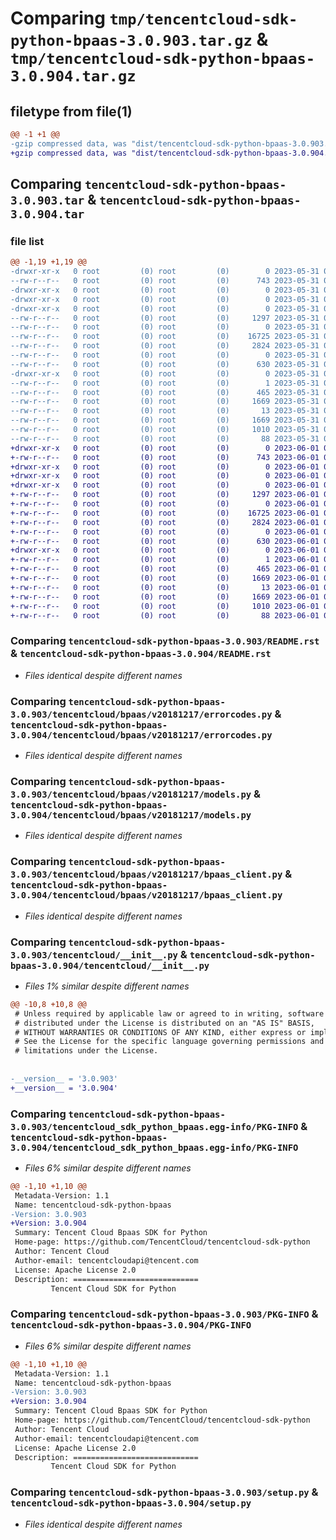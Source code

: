 # Comparing `tmp/tencentcloud-sdk-python-bpaas-3.0.903.tar.gz` & `tmp/tencentcloud-sdk-python-bpaas-3.0.904.tar.gz`

## filetype from file(1)

```diff
@@ -1 +1 @@
-gzip compressed data, was "dist/tencentcloud-sdk-python-bpaas-3.0.903.tar", last modified: Wed May 31 02:03:13 2023, max compression
+gzip compressed data, was "dist/tencentcloud-sdk-python-bpaas-3.0.904.tar", last modified: Thu Jun  1 02:27:31 2023, max compression
```

## Comparing `tencentcloud-sdk-python-bpaas-3.0.903.tar` & `tencentcloud-sdk-python-bpaas-3.0.904.tar`

### file list

```diff
@@ -1,19 +1,19 @@
-drwxr-xr-x   0 root         (0) root         (0)        0 2023-05-31 02:03:13.000000 tencentcloud-sdk-python-bpaas-3.0.903/
--rw-r--r--   0 root         (0) root         (0)      743 2023-05-31 02:03:13.000000 tencentcloud-sdk-python-bpaas-3.0.903/README.rst
-drwxr-xr-x   0 root         (0) root         (0)        0 2023-05-31 02:03:13.000000 tencentcloud-sdk-python-bpaas-3.0.903/tencentcloud/
-drwxr-xr-x   0 root         (0) root         (0)        0 2023-05-31 02:03:13.000000 tencentcloud-sdk-python-bpaas-3.0.903/tencentcloud/bpaas/
-drwxr-xr-x   0 root         (0) root         (0)        0 2023-05-31 02:03:13.000000 tencentcloud-sdk-python-bpaas-3.0.903/tencentcloud/bpaas/v20181217/
--rw-r--r--   0 root         (0) root         (0)     1297 2023-05-31 02:03:13.000000 tencentcloud-sdk-python-bpaas-3.0.903/tencentcloud/bpaas/v20181217/errorcodes.py
--rw-r--r--   0 root         (0) root         (0)        0 2023-05-31 02:03:13.000000 tencentcloud-sdk-python-bpaas-3.0.903/tencentcloud/bpaas/v20181217/__init__.py
--rw-r--r--   0 root         (0) root         (0)    16725 2023-05-31 02:03:13.000000 tencentcloud-sdk-python-bpaas-3.0.903/tencentcloud/bpaas/v20181217/models.py
--rw-r--r--   0 root         (0) root         (0)     2824 2023-05-31 02:03:13.000000 tencentcloud-sdk-python-bpaas-3.0.903/tencentcloud/bpaas/v20181217/bpaas_client.py
--rw-r--r--   0 root         (0) root         (0)        0 2023-05-31 02:03:13.000000 tencentcloud-sdk-python-bpaas-3.0.903/tencentcloud/bpaas/__init__.py
--rw-r--r--   0 root         (0) root         (0)      630 2023-05-31 02:03:13.000000 tencentcloud-sdk-python-bpaas-3.0.903/tencentcloud/__init__.py
-drwxr-xr-x   0 root         (0) root         (0)        0 2023-05-31 02:03:13.000000 tencentcloud-sdk-python-bpaas-3.0.903/tencentcloud_sdk_python_bpaas.egg-info/
--rw-r--r--   0 root         (0) root         (0)        1 2023-05-31 02:03:13.000000 tencentcloud-sdk-python-bpaas-3.0.903/tencentcloud_sdk_python_bpaas.egg-info/dependency_links.txt
--rw-r--r--   0 root         (0) root         (0)      465 2023-05-31 02:03:13.000000 tencentcloud-sdk-python-bpaas-3.0.903/tencentcloud_sdk_python_bpaas.egg-info/SOURCES.txt
--rw-r--r--   0 root         (0) root         (0)     1669 2023-05-31 02:03:13.000000 tencentcloud-sdk-python-bpaas-3.0.903/tencentcloud_sdk_python_bpaas.egg-info/PKG-INFO
--rw-r--r--   0 root         (0) root         (0)       13 2023-05-31 02:03:13.000000 tencentcloud-sdk-python-bpaas-3.0.903/tencentcloud_sdk_python_bpaas.egg-info/top_level.txt
--rw-r--r--   0 root         (0) root         (0)     1669 2023-05-31 02:03:13.000000 tencentcloud-sdk-python-bpaas-3.0.903/PKG-INFO
--rw-r--r--   0 root         (0) root         (0)     1010 2023-05-31 02:03:13.000000 tencentcloud-sdk-python-bpaas-3.0.903/setup.py
--rw-r--r--   0 root         (0) root         (0)       88 2023-05-31 02:03:13.000000 tencentcloud-sdk-python-bpaas-3.0.903/setup.cfg
+drwxr-xr-x   0 root         (0) root         (0)        0 2023-06-01 02:27:31.000000 tencentcloud-sdk-python-bpaas-3.0.904/
+-rw-r--r--   0 root         (0) root         (0)      743 2023-06-01 02:27:31.000000 tencentcloud-sdk-python-bpaas-3.0.904/README.rst
+drwxr-xr-x   0 root         (0) root         (0)        0 2023-06-01 02:27:31.000000 tencentcloud-sdk-python-bpaas-3.0.904/tencentcloud/
+drwxr-xr-x   0 root         (0) root         (0)        0 2023-06-01 02:27:31.000000 tencentcloud-sdk-python-bpaas-3.0.904/tencentcloud/bpaas/
+drwxr-xr-x   0 root         (0) root         (0)        0 2023-06-01 02:27:31.000000 tencentcloud-sdk-python-bpaas-3.0.904/tencentcloud/bpaas/v20181217/
+-rw-r--r--   0 root         (0) root         (0)     1297 2023-06-01 02:27:31.000000 tencentcloud-sdk-python-bpaas-3.0.904/tencentcloud/bpaas/v20181217/errorcodes.py
+-rw-r--r--   0 root         (0) root         (0)        0 2023-06-01 02:27:31.000000 tencentcloud-sdk-python-bpaas-3.0.904/tencentcloud/bpaas/v20181217/__init__.py
+-rw-r--r--   0 root         (0) root         (0)    16725 2023-06-01 02:27:31.000000 tencentcloud-sdk-python-bpaas-3.0.904/tencentcloud/bpaas/v20181217/models.py
+-rw-r--r--   0 root         (0) root         (0)     2824 2023-06-01 02:27:31.000000 tencentcloud-sdk-python-bpaas-3.0.904/tencentcloud/bpaas/v20181217/bpaas_client.py
+-rw-r--r--   0 root         (0) root         (0)        0 2023-06-01 02:27:31.000000 tencentcloud-sdk-python-bpaas-3.0.904/tencentcloud/bpaas/__init__.py
+-rw-r--r--   0 root         (0) root         (0)      630 2023-06-01 02:27:31.000000 tencentcloud-sdk-python-bpaas-3.0.904/tencentcloud/__init__.py
+drwxr-xr-x   0 root         (0) root         (0)        0 2023-06-01 02:27:31.000000 tencentcloud-sdk-python-bpaas-3.0.904/tencentcloud_sdk_python_bpaas.egg-info/
+-rw-r--r--   0 root         (0) root         (0)        1 2023-06-01 02:27:31.000000 tencentcloud-sdk-python-bpaas-3.0.904/tencentcloud_sdk_python_bpaas.egg-info/dependency_links.txt
+-rw-r--r--   0 root         (0) root         (0)      465 2023-06-01 02:27:31.000000 tencentcloud-sdk-python-bpaas-3.0.904/tencentcloud_sdk_python_bpaas.egg-info/SOURCES.txt
+-rw-r--r--   0 root         (0) root         (0)     1669 2023-06-01 02:27:31.000000 tencentcloud-sdk-python-bpaas-3.0.904/tencentcloud_sdk_python_bpaas.egg-info/PKG-INFO
+-rw-r--r--   0 root         (0) root         (0)       13 2023-06-01 02:27:31.000000 tencentcloud-sdk-python-bpaas-3.0.904/tencentcloud_sdk_python_bpaas.egg-info/top_level.txt
+-rw-r--r--   0 root         (0) root         (0)     1669 2023-06-01 02:27:31.000000 tencentcloud-sdk-python-bpaas-3.0.904/PKG-INFO
+-rw-r--r--   0 root         (0) root         (0)     1010 2023-06-01 02:27:31.000000 tencentcloud-sdk-python-bpaas-3.0.904/setup.py
+-rw-r--r--   0 root         (0) root         (0)       88 2023-06-01 02:27:31.000000 tencentcloud-sdk-python-bpaas-3.0.904/setup.cfg
```

### Comparing `tencentcloud-sdk-python-bpaas-3.0.903/README.rst` & `tencentcloud-sdk-python-bpaas-3.0.904/README.rst`

 * *Files identical despite different names*

### Comparing `tencentcloud-sdk-python-bpaas-3.0.903/tencentcloud/bpaas/v20181217/errorcodes.py` & `tencentcloud-sdk-python-bpaas-3.0.904/tencentcloud/bpaas/v20181217/errorcodes.py`

 * *Files identical despite different names*

### Comparing `tencentcloud-sdk-python-bpaas-3.0.903/tencentcloud/bpaas/v20181217/models.py` & `tencentcloud-sdk-python-bpaas-3.0.904/tencentcloud/bpaas/v20181217/models.py`

 * *Files identical despite different names*

### Comparing `tencentcloud-sdk-python-bpaas-3.0.903/tencentcloud/bpaas/v20181217/bpaas_client.py` & `tencentcloud-sdk-python-bpaas-3.0.904/tencentcloud/bpaas/v20181217/bpaas_client.py`

 * *Files identical despite different names*

### Comparing `tencentcloud-sdk-python-bpaas-3.0.903/tencentcloud/__init__.py` & `tencentcloud-sdk-python-bpaas-3.0.904/tencentcloud/__init__.py`

 * *Files 1% similar despite different names*

```diff
@@ -10,8 +10,8 @@
 # Unless required by applicable law or agreed to in writing, software
 # distributed under the License is distributed on an "AS IS" BASIS,
 # WITHOUT WARRANTIES OR CONDITIONS OF ANY KIND, either express or implied.
 # See the License for the specific language governing permissions and
 # limitations under the License.
 
 
-__version__ = '3.0.903'
+__version__ = '3.0.904'
```

### Comparing `tencentcloud-sdk-python-bpaas-3.0.903/tencentcloud_sdk_python_bpaas.egg-info/PKG-INFO` & `tencentcloud-sdk-python-bpaas-3.0.904/tencentcloud_sdk_python_bpaas.egg-info/PKG-INFO`

 * *Files 6% similar despite different names*

```diff
@@ -1,10 +1,10 @@
 Metadata-Version: 1.1
 Name: tencentcloud-sdk-python-bpaas
-Version: 3.0.903
+Version: 3.0.904
 Summary: Tencent Cloud Bpaas SDK for Python
 Home-page: https://github.com/TencentCloud/tencentcloud-sdk-python
 Author: Tencent Cloud
 Author-email: tencentcloudapi@tencent.com
 License: Apache License 2.0
 Description: ============================
         Tencent Cloud SDK for Python
```

### Comparing `tencentcloud-sdk-python-bpaas-3.0.903/PKG-INFO` & `tencentcloud-sdk-python-bpaas-3.0.904/PKG-INFO`

 * *Files 6% similar despite different names*

```diff
@@ -1,10 +1,10 @@
 Metadata-Version: 1.1
 Name: tencentcloud-sdk-python-bpaas
-Version: 3.0.903
+Version: 3.0.904
 Summary: Tencent Cloud Bpaas SDK for Python
 Home-page: https://github.com/TencentCloud/tencentcloud-sdk-python
 Author: Tencent Cloud
 Author-email: tencentcloudapi@tencent.com
 License: Apache License 2.0
 Description: ============================
         Tencent Cloud SDK for Python
```

### Comparing `tencentcloud-sdk-python-bpaas-3.0.903/setup.py` & `tencentcloud-sdk-python-bpaas-3.0.904/setup.py`

 * *Files identical despite different names*

